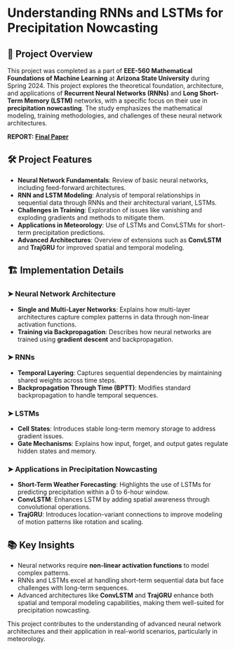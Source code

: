 # Understanding RNNs and LSTMs for Precipitation Nowcasting

## 📌 Project Overview  
This project was completed as a part of **EEE-560 Mathematical Foundations of Machine Learning** at **Arizona State University** during Spring 2024. This project explores the theoretical foundation, architecture, and applications of **Recurrent Neural Networks (RNNs)** and **Long Short-Term Memory (LSTM)** networks, with a specific focus on their use in **precipitation nowcasting**. The study emphasizes the mathematical modeling, training methodologies, and challenges of these neural network architectures.

**REPORT: [Final Paper](./SSHAH219-EEE560-Final-Paper.pdf)**

## 🛠 Project Features  
- **Neural Network Fundamentals**: Review of basic neural networks, including feed-forward architectures.
- **RNN and LSTM Modeling**: Analysis of temporal relationships in sequential data through RNNs and their architectural variant, LSTMs.
- **Challenges in Training**: Exploration of issues like vanishing and exploding gradients and methods to mitigate them.
- **Applications in Meteorology**: Use of LSTMs and ConvLSTMs for short-term precipitation predictions.
- **Advanced Architectures**: Overview of extensions such as **ConvLSTM** and **TrajGRU** for improved spatial and temporal modeling.

## 🏗 Implementation Details  

### ➤ **Neural Network Architecture**  
- **Single and Multi-Layer Networks**: Explains how multi-layer architectures capture complex patterns in data through non-linear activation functions.
- **Training via Backpropagation**: Describes how neural networks are trained using **gradient descent** and backpropagation.

### ➤ **RNNs**  
- **Temporal Layering**: Captures sequential dependencies by maintaining shared weights across time steps.
- **Backpropagation Through Time (BPTT)**: Modifies standard backpropagation to handle temporal sequences.

### ➤ **LSTMs**  
- **Cell States**: Introduces stable long-term memory storage to address gradient issues.
- **Gate Mechanisms**: Explains how input, forget, and output gates regulate hidden states and memory.

### ➤ **Applications in Precipitation Nowcasting**  
- **Short-Term Weather Forecasting**: Highlights the use of LSTMs for predicting precipitation within a 0 to 6-hour window.
- **ConvLSTM**: Enhances LSTM by adding spatial awareness through convolutional operations.
- **TrajGRU**: Introduces location-variant connections to improve modeling of motion patterns like rotation and scaling.

## 📚 Key Insights  
- Neural networks require **non-linear activation functions** to model complex patterns.
- RNNs and LSTMs excel at handling short-term sequential data but face challenges with long-term sequences.
- Advanced architectures like **ConvLSTM** and **TrajGRU** enhance both spatial and temporal modeling capabilities, making them well-suited for precipitation nowcasting.


This project contributes to the understanding of advanced neural network architectures and their application in real-world scenarios, particularly in meteorology.
